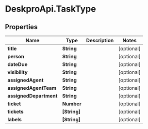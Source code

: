 # DeskproApi.TaskType

## Properties
Name | Type | Description | Notes
------------ | ------------- | ------------- | -------------
**title** | **String** |  | [optional] 
**person** | **String** |  | [optional] 
**dateDue** | **String** |  | [optional] 
**visibility** | **String** |  | [optional] 
**assignedAgent** | **String** |  | [optional] 
**assignedAgentTeam** | **String** |  | [optional] 
**assignedDepartment** | **String** |  | [optional] 
**ticket** | **Number** |  | [optional] 
**tickets** | **[String]** |  | [optional] 
**labels** | **[String]** |  | [optional] 


